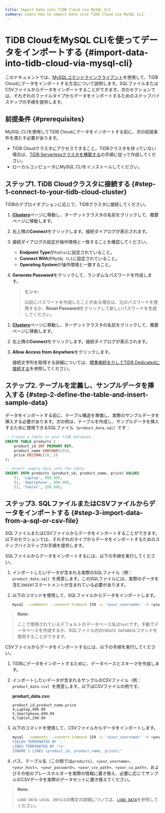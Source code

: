 ```yaml
---
title: Import Data into TiDB Cloud via MySQL CLI
summary: Learn how to import Data into TiDB Cloud via MySQL CLI.
---
```


# TiDB CloudをMySQL CLIを使ってデータをインポートする {#import-data-into-tidb-cloud-via-mysql-cli}

このドキュメントでは、[MySQLコマンドラインクライアント](https://dev.mysql.com/doc/refman/8.0/en/mysql.html)を使用して、TiDB Cloudにデータをインポートする方法について説明します。SQLファイルまたはCSVファイルからデータをインポートすることができます。次のセクションでは、それぞれのファイルタイプからデータをインポートするためのステップバイステップの手順を提供します。

## 前提条件 {#prerequisites}

MySQL CLIを使用してTiDB Cloudにデータをインポートする前に、次の前提条件を満たす必要があります。

- TiDB Cloudクラスタにアクセスできること。TiDBクラスタを持っていない場合は、[TiDB Serverlessクラスタを構築する](/develop/dev-guide-build-cluster-in-cloud.md)の手順に従って作成してください。
- ローカルコンピュータにMySQL CLIをインストールしてください。

## ステップ1. TiDB Cloudクラスタに接続する {#step-1-connect-to-your-tidb-cloud-cluster}

TiDBのデプロイオプションに応じて、TiDBクラスタに接続してください。

<SimpleTab>
<div label="TiDB Serverless">

1. [**Clusters**](https://tidbcloud.com/console/clusters)ページに移動し、ターゲットクラスタの名前をクリックして、概要ページに移動します。

2. 右上隅の**Connect**をクリックします。接続ダイアログが表示されます。

3. 接続ダイアログの設定が操作環境と一致することを確認してください。

   - **Endpoint Type**が`Public`に設定されていること。
   - **Connect With**が`MySQL CLI`に設定されていること。
   - **Operating System**が操作環境と一致すること。

4. **Generate Password**をクリックして、ランダムなパスワードを作成します。

   > **ヒント:**
   >
   > 以前にパスワードを作成したことがある場合は、元のパスワードを使用するか、**Reset Password**をクリックして新しいパスワードを生成してください。

</div>
<div label="TiDB Dedicated">

1. [**Clusters**](https://tidbcloud.com/console/clusters)ページに移動し、ターゲットクラスタの名前をクリックして、概要ページに移動します。

2. 右上隅の**Connect**をクリックします。接続ダイアログが表示されます。

3. **Allow Access from Anywhere**をクリックします。

   接続文字列を取得する詳細については、[標準接続を介してTiDB Dedicatedに接続する](/tidb-cloud/connect-via-standard-connection.md)を参照してください。

</div>
</SimpleTab>

## ステップ2. テーブルを定義し、サンプルデータを挿入する {#step-2-define-the-table-and-insert-sample-data}

データをインポートする前に、テーブル構造を準備し、実際のサンプルデータを挿入する必要があります。次の例は、テーブルを作成し、サンプルデータを挿入するために使用できるSQLファイル（`product_data.sql`）です：

```sql
-- Create a table in your TiDB database
CREATE TABLE products (
    product_id INT PRIMARY KEY,
    product_name VARCHAR(255),
    price DECIMAL(10, 2)
);

-- Insert sample data into the table
INSERT INTO products (product_id, product_name, price) VALUES
    (1, 'Laptop', 999.99),
    (2, 'Smartphone', 499.99),
    (3, 'Tablet', 299.99);
```

## ステップ3. SQLファイルまたはCSVファイルからデータをインポートする {#step-3-import-data-from-a-sql-or-csv-file}

SQLファイルまたはCSVファイルからデータをインポートすることができます。以下のセクションでは、それぞれのタイプからデータをインポートするためのステップバイステップの手順を提供します。

<SimpleTab>
<div label="SQLファイルから">

SQLファイルからデータをインポートするには、以下の手順を実行してください。

1. インポートしたいデータが含まれる実際のSQLファイル（例：`product_data.sql`）を用意します。このSQLファイルには、実際のデータを含む`INSERT`ステートメントが含まれている必要があります。

2. 以下のコマンドを使用して、SQLファイルからデータをインポートします。

   ```bash
   mysql --comments --connect-timeout 150 -u '<your_username>' -h <your_cluster_host> -P 4000 -D test --ssl-mode=VERIFY_IDENTITY --ssl-ca=<your_ca_path> -p <your_password> < product_data.sql
   ```

> **Note:**
>
> ここで使用されているデフォルトのデータベース名は`test`です。手動でデータベースを作成するか、SQLファイル内の`CREATE DATABASE`コマンドを使用することができます。

</div>
<div label="CSVファイルから">

CSVファイルからデータをインポートするには、以下の手順を実行してください。

1. TiDBにデータをインポートするために、データベースとスキーマを作成します。

2. インポートしたいデータが含まれるサンプルのCSVファイル（例：`product_data.csv`）を用意します。以下はCSVファイルの例です。

   **product\_data.csv:**

   ```csv
   product_id,product_name,price
   4,Laptop,999.99
   5,Smartphone,499.99
   6,Tablet,299.99
   ```

3. 以下のコマンドを使用して、CSVファイルからデータをインポートします。

   ```bash
   mysql --comments --connect-timeout 150 -u '<your_username>' -h <your_host> -P 4000 -D test --ssl-mode=VERIFY_IDENTITY --ssl-ca=<your_ca_path> -p<your_password> -e "LOAD DATA LOCAL INFILE '<your_csv_path>' INTO TABLE products
   FIELDS TERMINATED BY ','
   LINES TERMINATED BY '\n'
   IGNORE 1 LINES (product_id, product_name, price);"
   ```

4. パス、テーブル名（この例では`products`）、`<your_username>`、`<your_host>`、`<your_password>`、`<your_csv_path>`、`<your_ca_path>`、およびその他のプレースホルダーを実際の情報に置き換え、必要に応じてサンプルのCSVデータを実際のデータセットに置き換えてください。

> **Note:**
>
> `LOAD DATA LOCAL INFILE`の構文の詳細については、[`LOAD DATA`](/sql-statements/sql-statement-load-data.md)を参照してください。

</div>
</SimpleTab>
